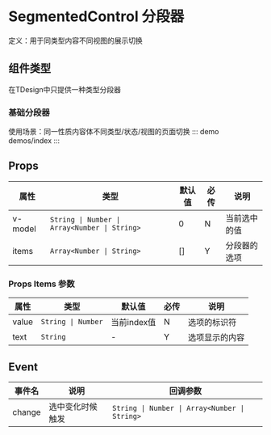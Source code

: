 # SegmentedControl 分段器
定义：用于同类型内容不同视图的展示切换

## 组件类型
在TDesign中只提供一种类型分段器

### 基础分段器
使用场景：同一性质内容体不同类型/状态/视图的页面切换
::: demo demos/index
:::

## Props
| 属性 | 类型 | 默认值 | 必传 | 说明 |
|-----|-----|-----|-----|-----|
|v-model|<code>String &#124; Number &#124; Array<Number &#124; String></code>|0|N|当前选中的值|
|items|<code>Array<Number &#124; String></code>|[]|Y|分段器的选项|

### Props Items 参数
| 属性 | 类型 | 默认值 | 必传 | 说明 |
|-----|-----|-----|-----|-----|
|value|<code>String &#124; Number</code>|当前index值|N|选项的标识符|
|text|`String`|-|Y|选项显示的内容|

## Event
| 事件名 | 说明 | 回调参数 |
|-------|-----|---------|
|change|选中变化时候触发|<code>String &#124; Number &#124; Array<Number &#124; String></code>|
